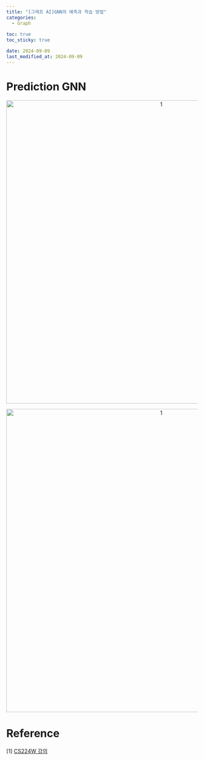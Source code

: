 ```yaml
---
title: "[그래프 AI]GNN의 예측과 학습 방법"
categories: 
  - Graph
  
toc: true
toc_sticky: true

date: 2024-09-09
last_modified_at: 2024-09-09
---
```


# Prediction GNN
<p align="center">
<img width="800" alt="1" src="https://github.com/user-attachments/assets/072722a0-898d-4738-8dd6-59bd9d64be48">
</p>

<p align="center">
<img width="800" alt="1" src="https://github.com/user-attachments/assets/393a9986-db42-40a2-8b29-63964d3b386c">
</p>


# Reference
\[1\] [CS224W 강의](https://web.stanford.edu/class/cs224w/)
